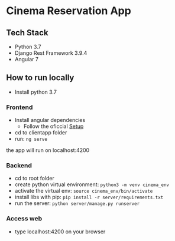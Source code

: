 # Cinema Reservation App 

## Tech Stack
- Python 3.7
- Django Rest Framework 3.9.4
- Angular 7

## How to  run locally

- Install python 3.7

### Frontend
- Install angular dependencies
    - Follow the oficcial [Setup](https://angular.io/guide/setup-local)
- cd to clientapp folder
- run: `ng serve`
    
the app will run on localhost:4200
    
### Backend
- cd to root folder
- create python virtual environment: `python3 -m venv cinema_env`
- activate the virtual env: `source cinema_env/bin/activate`
- install libs with pip: `pip install -r server/requirements.txt`
- run the server: `python server/manage.py runserver`
    
    
### Access web
 - type localhost:4200 on your browser
